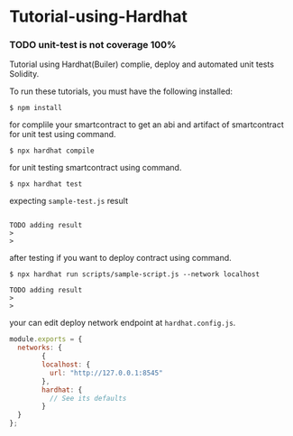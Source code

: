 # Tutorial-using-Hardhat

### TODO unit-test is not coverage 100%

Tutorial using Hardhat(Builer) complie, deploy and automated unit tests Solidity.

To run these tutorials, you must have the following installed:

```
$ npm install
```

for complile your smartcontract to get an abi and artifact of smartcontract for unit test using command.

```
$ npx hardhat compile
```

for unit testing smartcontract using command.

```
$ npx hardhat test
```
expecting `sample-test.js` result 
```

TODO adding result
>
>

```

after testing if you want to deploy contract using command.

```
$ npx hardhat run scripts/sample-script.js --network localhost

TODO adding result
>
>

```
your can edit deploy network endpoint at `hardhat.config.js`.

```javascript
module.exports = {
  networks: {
        {
        localhost: {
          url: "http://127.0.0.1:8545"
        },
        hardhat: {
          // See its defaults
        }
  }
};
```
